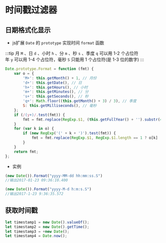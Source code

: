 # 时间戳过滤器

## 日期格式化显示

+ js扩展 `Date` 的 `prototype` 实现时间 `format` 函数

:::tip
月 `M` 、日 `d` 、小时 `h` 、分 `m`  、秒 `s` 、季度 `q` 可以用 1-2 个占位符  
年 `y` 可以用 1-4 个占位符，毫秒 `S` 只能用 1 个占位符(是 1-3 位的数字) 
:::

 ```js
 Date.prototype.Format = function (fmt) {
     var o = {
         'M+': this.getMonth() + 1, // 月份
         'd+': this.getDate(), // 日
         'h+': this.getHours(), // 小时
         'm+': this.getMinutes(), // 分
         's+': this.getSeconds(), // 秒
         'q+': Math.floor((this.getMonth() + 3) / 3), // 季度
         S: this.getMilliseconds(), // 毫秒
     };
     if (/(y+)/.test(fmt)) {
         fmt = fmt.replace(RegExp.$1, (this.getFullYear() + '').substr(4 - RegExp.$1.length));
     }
     for (var k in o) {
         if (new RegExp('(' + k + ')').test(fmt)) {
             fmt = fmt.replace(RegExp.$1, RegExp.$1.length == 1 ? o[k] : ('00' + o[k]).substr(('' + o[k]).length));
         }
     }
     return fmt;
 };
 ```

+ 实例

```js
(new Date()).Format("yyyy-MM-dd hh:mm:ss.S")
//输出2017-01-23 09:36:10.400  

(new Date()).Format("yyyy-M-d h:m:s.S")
//输出2017-1-23 9:36:35.572
```

## 获取时间戳

```js
let timestamp1 = new Date().valueOf();
let timestamp2 = new Date().getTime();
let timestamp3 = +new Date();
let timestamp4 = Date.now();
```

